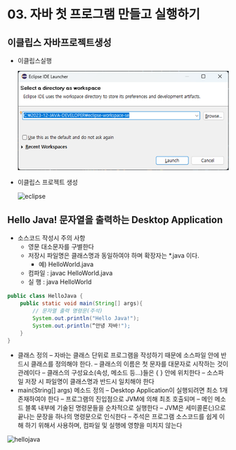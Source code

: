 # 03. 자바 첫 프로그램 만들고 실행하기

## 이클립스 자바프로젝트생성

 * 이클립스실행
 
   ![자바프로그램기본구조1](./image/자바프로그램기본구조1.png)

 * 이클립스 프로젝트 생성

   ![eclipse](./img/eclipse.png)


##  Hello Java! 문자열을 출력하는 Desktop Application
 * 소스코드 작성시 주의 사항
   + 영문 대소문자를 구별한다
   + 저장시 파일명은 클래스명과 동일하여야 하며 확장자는 *.java 이다.
     - 예) HelloWorld.java
   + 컴파일 : javac HelloWorld.java
   + 실 행  : java  HelloWorld
   


```java
public class HelloJava {
	public static void main(String[] args){
		// 문자열 출력 명령문(주석)
		System.out.println("Hello Java!");
		System.out.println(“안녕 자바!");
	}
}
```

* 클래스 정의
  – 자바는 클래스 단위로 프로그램을 작성하기 때문에 소스파일 안에 반드시 클래스를 정의해야 한다.
  – 클래스의 이름은 첫 문자를 대문자로 시작하는 것이 관례이다
  – 클래스의 구성요소(속성, 메소드 등…)들은 { } 안에 위치한다
  – 소스파일 저장 시 파일명이 클래스명과 반드시 일치해야 한다
* main(String[] args) 메소드 정의
  – Desktop Application이 실행되려면 최소 1개 존재하여야 한다
  – 프로그램의 진입점으로 JVM에 의해 최초 호출되며
  – 메인 메소드 블록 내부에 기술된 명령문들을 순차적으로 실행한다
  – JVM은 세미콜론(;)으로 끝나는 문장을 하나의 명령문으로 인식한다
  – 주석은 프로그램 소스코드를 쉽게 이해 하기 위해서 사용하며, 컴파일 및 실행에 영향을 미치지 않는다





![hellojava](./img/hello.png)





